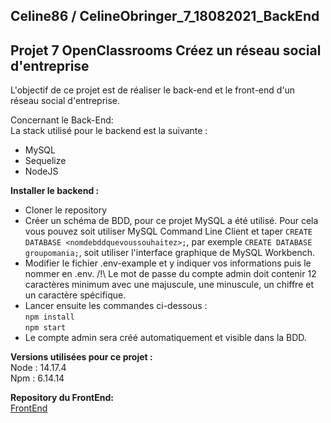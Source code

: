## Celine86 / CelineObringer_7_18082021_BackEnd

## Projet 7 OpenClassrooms  Créez un réseau social d'entreprise
L'objectif de ce projet est de réaliser le back-end et le front-end d'un réseau social d'entreprise.  
  
Concernant le Back-End:  
La stack utilisé pour le backend est la suivante :  
- MySQL  
- Sequelize  
- NodeJS  
  
**Installer le backend :**  
- Cloner le repository  
- Créer un schéma de BDD, pour ce projet MySQL a été utilisé. 
Pour cela vous pouvez soit utiliser MySQL Command Line Client et taper ``` CREATE DATABASE <nomdebddquevoussouhaitez>; ```, par exemple ``` CREATE DATABASE groupomania; ```, soit utiliser l'interface graphique de MySQL Workbench.  
- Modifier le fichier .env-example et y indiquer vos informations puis le nommer en .env. /!\ Le mot de passe du compte admin doit contenir 12 caractères minimum avec une majuscule, une minuscule, un chiffre et un caractère spécifique.  
- Lancer ensuite les commandes ci-dessous :  
``` npm install ```  
``` npm start ```  
- Le compte admin sera créé automatiquement et visible dans la BDD.  
  
**Versions utilisées pour ce projet :**  
Node : 14.17.4  
Npm : 6.14.14  
    
**Repository du FrontEnd:**  
[FrontEnd](https://github.com/Celine86/CelineObringer_7_18082021_FrontEnd)